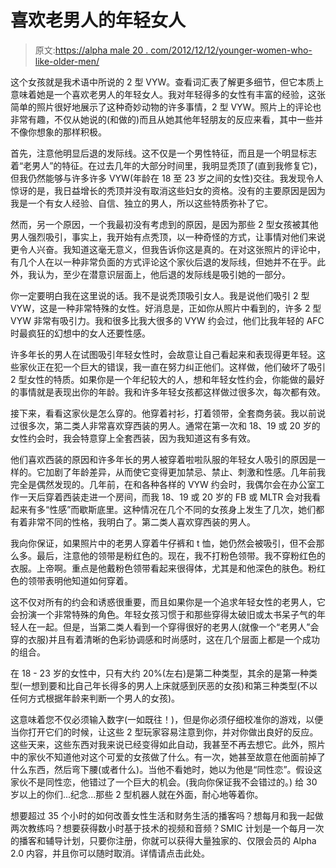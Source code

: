 # 喜欢老男人的年轻女人

> 原文:[https://alpha male 20 . com/2012/12/12/younger-women-who-like-older-men/](https://alphamale20.com/2012/12/12/younger-women-who-like-older-men/)

这个女孩就是我术语中所说的 2 型 VYW。查看词汇表了解更多细节，但它本质上意味着她是一个喜欢老男人的年轻女人。我对年轻得多的女性有丰富的经验，这张简单的照片很好地展示了这种奇妙动物的许多事情，2 型 VYW。照片上的评论也非常有趣，不仅从她说的(和做的)而且从她其他年轻朋友的反应来看，其中一些并不像你想象的那样积极。

首先，注意他明显后退的发际线。这不仅是一个男性特征，而且是一个明显标志着“老男人”的特征。在过去几年的大部分时间里，我明显秃顶了(直到我修复它)，但我仍然能够与许多许多 VYW(年龄在 18 至 23 岁之间的女性)交往。我发现令人惊讶的是，我日益增长的秃顶并没有取消这些妇女的资格。没有的主要原因是因为我是一个有女人经验、自信、独立的男人，所以这些特质弥补了它。

然而，另一个原因，一个我最初没有考虑到的原因，是因为那些 2 型女孩被其他男人强烈吸引，事实上，我开始有点秃顶，以一种奇怪的方式，让事情对他们来说更令人兴奋。我知道这毫无意义，但我告诉你这是真的。在对这张照片的评论中，有几个人在以一种非常负面的方式评论这个家伙后退的发际线，但她并不在乎。此外，我认为，至少在潜意识层面上，他后退的发际线是吸引她的一部分。

你一定要明白我在这里说的话。我不是说秃顶吸引女人。我是说他们吸引 2 型 VYW，这是一种非常特殊的女性。好消息是，正如你从照片中看到的，许多 2 型 VYW 非常有吸引力。我和很多比我大很多的 VYW 约会过，他们比我年轻的 AFC 时最疯狂的幻想中的女人还要性感。

许多年长的男人在试图吸引年轻女性时，会故意让自己看起来和表现得更年轻。这些家伙正在犯一个巨大的错误，我一直在努力纠正他们。这样做，他们破坏了吸引 2 型女性的特质。如果你是一个年纪较大的人，想和年轻女性约会，你能做的最好的事情就是表现出你的年龄。我和许多年轻女孩都这样做过很多次，每次都有效。

接下来，看看这家伙是怎么穿的。他穿着衬衫，打着领带，全套商务装。我以前说过很多次，第二类人非常喜欢穿西装的男人。通常在第一次和 18、19 或 20 岁的女性约会时，我会特意穿上全套西装，因为我知道这有多有效。

他们喜欢西装的原因和许多年长的男人被穿着啦啦队服的年轻女人吸引的原因是一样的。它加剧了年龄差异，从而使它变得更加禁忌、禁止、刺激和性感。几年前我完全是偶然发现的。几年前，在和各种各样的 VYW 约会时，我偶尔会在办公室工作一天后穿着西装走进一个房间，而我 18、19 或 20 岁的 FB 或 MLTR 会对我看起来有多“性感”而歇斯底里。这种情况在几个不同的女孩身上发生了几次，她们都有着非常不同的性格，我明白了。第二类人喜欢穿西装的男人。

我向你保证，如果照片中的老男人穿着牛仔裤和 t 恤，她仍然会被吸引，但不会那么多。最后，注意他的领带是粉红色的。现在，我不打粉色领带。我不穿粉红色的衣服。上帝啊。重点是他戴粉色领带看起来很得体，尤其是和他深色的肤色。粉红色的领带表明他知道如何穿着。

这不仅对所有的约会和诱惑很重要，而且如果你是一个追求年轻女性的老男人，它会扮演一个非常特殊的角色。年轻女孩习惯于和那些穿得太破旧或太书呆子气的年轻人在一起。但是，当第二类人看到一个穿得很好的老男人(就像一个“老男人”会穿的衣服)并且有着清晰的色彩协调感和时尚感时，这在几个层面上都是一个成功的组合。

在 18 - 23 岁的女性中，只有大约 20%(左右)是第二种类型，其余的是第一种类型(一想到要和比自己年长得多的男人上床就感到厌恶的女孩)和第三种类型(不以任何方式根据年龄来判断一个男人的女孩)。

这意味着您不仅必须输入数字(一如既往！)，但是你必须仔细校准你的游戏，以便当你打开它们的时候，让这些 2 型玩家容易注意到你，并对你做出良好的反应。这些天来，这些东西对我来说已经变得如此自动，我甚至不再去想它。此外，照片中的家伙不知道他对这个可爱的女孩做了什么。有一次，她甚至故意在他面前掉了什么东西，然后弯下腰(或者什么)。当他不看她时，她以为他是“同性恋”。假设这家伙不是同性恋，他错过了一个巨大的机会。(我向你保证我不会错过的。)
给 30 岁以上的你们...纪念...那些 2 型机器人就在外面，耐心地等着你。

想要超过 35 个小时的如何改善女性生活和财务生活的播客吗？想每月和我一起做两次教练吗？想要获得数小时基于技术的视频和音频？SMIC 计划是一个每月一次的播客和辅导计划，只要你注册，你就可以获得大量独家的、仅限会员的 Alpha 2.0 内容，并且你可以随时取消。详情请点击此处。